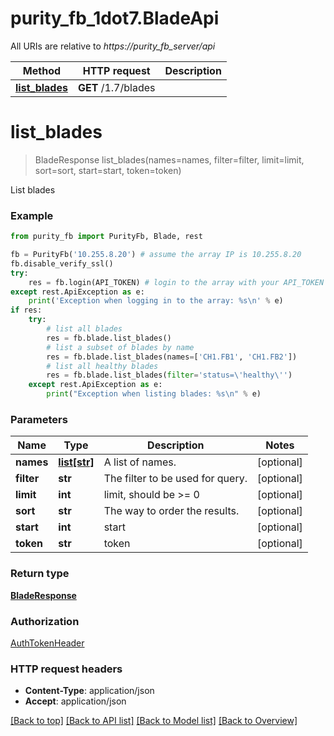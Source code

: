 # purity_fb_1dot7.BladeApi

All URIs are relative to *https://purity_fb_server/api*

Method | HTTP request | Description
------------- | ------------- | -------------
[**list_blades**](BladeApi.md#list_blades) | **GET** /1.7/blades | 


# **list_blades**
> BladeResponse list_blades(names=names, filter=filter, limit=limit, sort=sort, start=start, token=token)



List blades

### Example 
```python
from purity_fb import PurityFb, Blade, rest

fb = PurityFb('10.255.8.20') # assume the array IP is 10.255.8.20
fb.disable_verify_ssl()
try:
    res = fb.login(API_TOKEN) # login to the array with your API_TOKEN
except rest.ApiException as e:
    print('Exception when logging in to the array: %s\n' % e)
if res:
    try:
        # list all blades
        res = fb.blade.list_blades()
        # list a subset of blades by name
        res = fb.blade.list_blades(names=['CH1.FB1', 'CH1.FB2'])
        # list all healthy blades
        res = fb.blade.list_blades(filter='status=\'healthy\'')
    except rest.ApiException as e:
        print("Exception when listing blades: %s\n" % e)
```

### Parameters

Name | Type | Description  | Notes
------------- | ------------- | ------------- | -------------
 **names** | [**list[str]**](str.md)| A list of names. | [optional] 
 **filter** | **str**| The filter to be used for query. | [optional] 
 **limit** | **int**| limit, should be &gt;&#x3D; 0 | [optional] 
 **sort** | **str**| The way to order the results. | [optional] 
 **start** | **int**| start | [optional] 
 **token** | **str**| token | [optional] 

### Return type

[**BladeResponse**](BladeResponse.md)

### Authorization

[AuthTokenHeader](index.md#AuthTokenHeader)

### HTTP request headers

 - **Content-Type**: application/json
 - **Accept**: application/json

[[Back to top]](#) [[Back to API list]](index.md#endpoint-properties) [[Back to Model list]](index.md#documentation-for-models) [[Back to Overview]](index.md)

